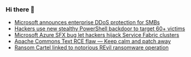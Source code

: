 ### Hi there 👋

<!--START_SECTION:feed-->
* [Microsoft announces enterprise DDoS protection for SMBs](https://www.bleepingcomputer.com/news/microsoft/microsoft-announces-enterprise-ddos-protection-for-smbs/)
* [Hackers use new stealthy PowerShell backdoor to target 60+ victims](https://www.bleepingcomputer.com/news/security/hackers-use-new-stealthy-powershell-backdoor-to-target-60-plus-victims/)
* [Microsoft Azure SFX bug let hackers hijack Service Fabric clusters](https://www.bleepingcomputer.com/news/security/microsoft-azure-sfx-bug-let-hackers-hijack-service-fabric-clusters/)
* [Apache Commons Text RCE flaw — Keep calm and patch away](https://www.bleepingcomputer.com/news/security/apache-commons-text-rce-flaw-keep-calm-and-patch-away/)
* [Ransom Cartel linked to notorious REvil ransomware operation](https://www.bleepingcomputer.com/news/security/ransom-cartel-linked-to-notorious-revil-ransomware-operation/)
<!--END_SECTION:feed-->

<!--
**frankenk/frankenk** is a ✨ _special_ ✨ repository because its `README.md` (this file) appears on your GitHub profile.

Here are some ideas to get you started:

- 🔭 I’m currently working on ...
- 🌱 I’m currently learning ...
- 👯 I’m looking to collaborate on ...
- 🤔 I’m looking for help with ...
- 💬 Ask me about ...
- 📫 How to reach me: ...
- 😄 Pronouns: ...
- ⚡ Fun fact: ...
-->



